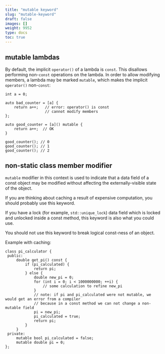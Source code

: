```yaml
---
title: "mutable keyword"
slug: "mutable-keyword"
draft: false
images: []
weight: 9952
type: docs
toc: true
---
```


## mutable lambdas
By default, the implicit `operator()` of a lambda is `const`. This disallows performing non-`const` operations on the lambda. In order to allow modifying members, a lambda may be marked `mutable`, which makes the implicit `operator()` non-`const`:
    
    int a = 0;

    auto bad_counter = [a] {
        return a++;   // error: operator() is const
                      // cannot modify members
    };

    auto good_counter = [a]() mutable {
        return a++;  // OK
    }

    good_counter(); // 0
    good_counter(); // 1
    good_counter(); // 2
    

## non-static class member modifier
`mutable` modifier in this context is used to indicate that a data field of a const object may be modified without affecting the externally-visible state of the object.

If you are thinking about caching a result of expensive computation, you should probably use this keyword. 

If you have a lock (for example, `std::unique_lock`) data field which is locked and unlocked inside a const method, this keyword is also what you could use.

You should not use this keyword to break logical const-ness of an object.

Example with caching:

    class pi_calculator {
     public:
         double get_pi() const {
             if (pi_calculated) {
                 return pi;
             } else {
                 double new_pi = 0;
                 for (int i = 0; i < 1000000000; ++i) {
                     // some calculation to refine new_pi
                 }
                 // note: if pi and pi_calculated were not mutable, we would get an error from a compiler
                 // because in a const method we can not change a non-mutable field
                 pi = new_pi;
                 pi_calculated = true;
                 return pi;
             }
         }
     private:
         mutable bool pi_calculated = false;
         mutable double pi = 0;
    };


